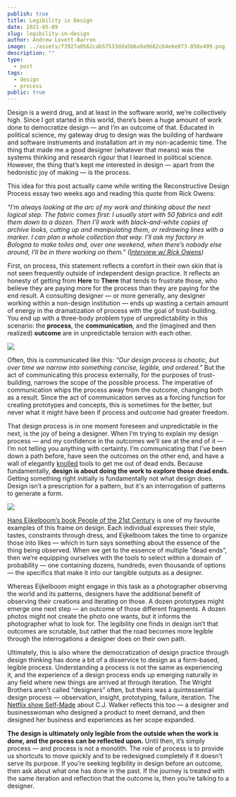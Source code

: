 ```yaml
---
publish: true
title: Legibility in Design
date: 2021-05-09
slug: legibility-in-design
author: Andrew Lovett-Barron
image: ../assets/f3927a0562cab57533dda5b6a9a9682c64e6e073-850x499.png
description: ""
type:
  - post
tags:
  - design
  - process
public: true
---
```


Design is a weird drug, and at least in the software world, we’re collectively high. Since I got started in this world, there’s been a huge amount of work done to democratize design — and I’m an outcome of that. Educated in political science, my gateway drug to design was the building of hardware and software instruments and installation art in my non-academic time. The thing that made me a good designer (whatever that means) was the systems thinking and research rigour that I learned in political science. However, the thing that’s kept me interested in design — apart from the hedonistic joy of making — is the process.

This idea for this post actually came while writing the Reconstructive Design Process essay two weeks ago and reading this quote from Rick Owens:

_“I’m always looking at the arc of my work and thinking about the next logical step. The fabric comes first: I usually start with 50 fabrics and edit them down to a dozen. Then I’ll work with black-and-white copies of archive looks, cutting up and manipulating them, or redrawing lines with a marker. I can plan a whole collection that way. I’ll ask my factory in Bologna to make toiles and, over one weekend, when there’s nobody else around, I’ll be in there working on them.” ([Interview w/ Rick Owens](https://www.matchesfashion.com/intl/mens/the-style-report/2017/01/the-paris-fashion-week-issue/my-desk-rick-owens-designer-interview))_

First, on process, this statement reflects a comfort in their own skin that is not seen frequently outside of independent design practice. It reflects an honesty of getting from **Here** to **There** that tends to frustrate those, who believe they are paying more for the process than they are paying for the end result. A consulting designer — or more generally, any designer working within a non-design institution — ends up wasting a certain amount of energy in the dramatization of process with the goal of trust-building. You end up with a three-body problem type of unpredictability in this scenario: the **process**, the **communication**, and the (imagined and then realized) **outcome** are in unpredictable tension with each other.

![](../assets/575f5db03bc9c32ac7cff457b31a03533b71652b-1002x539.png)

Often, this is communicated like this: _“Our design process is chaotic, but over time we narrow into something concise, legible, and ordered.”_ But the act of communicating this process externally, for the purposes of trust-building, narrows the scope of the possible process. The imperative of communication whips the process away from the outcome, changing both as a result. Since the act of communication serves as a forcing function for creating prototypes and concepts, this is sometimes for the better, but never what it might have been if process and outcome had greater freedom.

That design process is in one moment foreseen and unpredictable in the next, is the joy of being a designer. When I’m trying to explain my design process — and my confidence in the outcomes we’ll see at the end of it — I’m not telling you anything with certainty. I’m communicating that I’ve been down a path before, have seen the outcomes on the other end, and have a wall of elegantly [knolled](https://en.wikipedia.org/wiki/Tom_Sachs#Knolling) tools to get me out of dead ends. Because fundamentally, **design is about doing the work to explore those dead ends.** Getting something right initially is fundamentally not what design does. Design isn’t a prescription for a pattern, but it's an interrogation of patterns to generate a form.

![](../assets/9550669d74424dda1f8bcc10ede4664dca55174c-920x1156.webp)

[Hans Eijkelboom’s book People of the 21st Century](https://www.theguardian.com/artanddesign/2014/oct/23/hans-eijkelboom-street-photography-tribes-people-twenty-first-century) is one of my favourite examples of this frame on design. Each individual expresses their style, tastes, constraints through dress, and Eijkelboom takes the time to organize those into likes — which in turn says something about the essence of the thing being observed. When we get to the essence of multiple “dead ends”, then we’re equipping ourselves with the tools to select within a domain of probability — one containing dozens, hundreds, even thousands of options — the specifics that make it into our tangible outputs as a designer.

Whereas Eijkelboom might engage in this task as a photographer observing the world and its patterns, designers have the additional benefit of observing their creations and iterating on those. A dozen prototypes might emerge one next step — an outcome of those different fragments. A dozen photos might not create the photo one wants, but it informs the photographer what to look for. The legibility one finds in design isn’t that outcomes are scrutable, but rather that the road becomes more legible through the interrogations a designer does on their own path.

Ultimately, this is also where the democratization of design practice through design thinking has done a bit of a disservice to design as a form-based, legible process. Understanding a process is not the same as experiencing it, and the experience of a design process ends up emerging naturally in any field where new things are arrived at through iteration. The Wright Brothers aren’t called “designers” often, but theirs was a quintessential design process — observation, insight, prototyping, failure, iteration. The [Netflix show Self-Made](https://www.netflix.com/title/80202462) about C.J. Walker reflects this too — a designer and businesswoman who designed a product to meet demand, and then designed her business and experiences as her scope expanded.

**The design is ultimately only legible from the outside when the work is done, and the process can be reflected upon.** Until then, it’s simply process — and process is not a monolith. The role of process is to provide us shortcuts to move quickly and to be redesigned completely if it doesn’t serve its purpose. If you’re seeking legibility in design before an outcome, then ask about what one has done in the past. If the journey is treated with the same iteration and reflection that the outcome is, then you’re talking to a designer.
